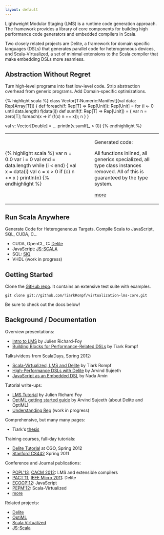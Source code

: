 ```yaml
---
layout: default
---
```



Lightweight Modular Staging (LMS) is a runtime code generation
approach. The framework provides a library of core components for
building high performance code generators and embedded compilers in
Scala.

Two closely related projects are Delite, a framework for domain specific 
languages (DSLs) that generates parallel code for heterogeneous devices,
and Scala-Virtualized, a set of minimal extensions to the Scala compiler 
that make embedding DSLs more seamless.


## Abstraction Without Regret

Turn high-level programs into fast low-level code. Strip abstraction overhead from generic programs. Add Domain-specific optimizations.

{% highlight scala %}
class Vector[T:Numeric:Manifest](val data: Rep[Array[T]]) {
  def foreach(f: Rep[T] => Rep[Unit]): Rep[Unit] =
    for (i <- 0 until data.length) f(data(i))
  def sumIf(f: Rep[T] => Rep[Unit]) = { 
    var n = zero[T]; foreach(x => if (f(x) n += x)); n }
}

val v: Vector[Double] = ...
println(v.sumIf(_ > 0))
{% endhighlight %}

<!-- TODO: use grid-based css style file -->
<table style="border: 0px;"><tr><td markdown="1" style="border: 0px; padding-left: 0px">
{% highlight scala %}
var n = 0.0
var i = 0
val end = data.length
while (i < end) {
  val x = data(i)
  val c = x > 0
  if (c) n += x
}
println(n)
{% endhighlight %}
</td><td markdown="1" style="border:0px;padding-left:50px;">

Generated code:

All functions inlined, all generics specialized, all type class instances removed.
All of this is guaranteed by the type system.

[more](publications.html)

</td></tr></table>


## Run Scala Anywhere

Generate Code for Heterogenenous Targets. Compile Scala to JavaScript, SQL, CUDA, C...

* CUDA, OpenCL, C: [Delite](http://stanford-ppl.github.com/Delite/)
* JavaScript: [JS-SCALA](https://github.com/js-scala/js-scala)
* SQL: [SIQ](http://code.google.com/p/scala-integrated-query/)
* VHDL (work in progress)


## Getting Started

Clone the [GitHub repo](http://github.com/TiarkRompf/virtualization-lms-core). It contains an extensive test suite with examples.

    git clone git://github.com/TiarkRompf/virtualization-lms-core.git

Be sure to check out the docs below!

## Background / Documentation

Overview presentations:

* [Intro to LMS](https://docs.google.com/presentation/pub?id=1-wMnoDrIBTF1qDbhXtHVxOmCE4oP2SzaDk8o-2Ef3Bo&start=false&loop=false&delayms=3000) by Julien Richard-Foy
* [Building Blocks for Performance-Related DSLs](http://ppl.stanford.edu/papers/dsl11-rompf-slides.pdf) by Tiark Rompf

Talks/videos from ScalaDays, Spring 2012:

* [Scala-Virtualized, LMS and Delite](http://skillsmatter.com/podcast/scala/high-level-high-performance-programming-with-scala-virtualized-lms-and-delite) by Tiark Rompf
* [High-Performance DSLs with Delite](http://skillsmatter.com/podcast/scala/high-performance-dsl-delite) by Arvind Sujeeth
* [JavaScript as an Embedded DSL](http://skillsmatter.com/podcast/agile-testing/javascript-embedded-dsl-scala) by Nada Amin


Tutorial write-ups:

* [LMS Tutorial](https://github.com/julienrf/lms-tutorial/wiki) by Julien Richard Foy
* [OptiML getting started guide](http://stanford-ppl.github.com/Delite/optiml/getting_started.html) by Arvind Sujeeth (about Delite and OptiML)
* [Understanding Rep](tutorial1.html) (work in progress)

Comprehensive, but many many pages: 

* Tiark's [thesis](http://lampwww.epfl.ch/~rompf/thesis_120716.pdf)

Training courses, full-day tutorials:

* [Delite Tutorial](http://cgo2012.hyperdsls.org) at CGO, Spring 2012
* [Stanford CS442](http://www.stanford.edu/class/cs442/) Spring 2011


Conference and Journal publications:

* [POPL'13](http://ppl.stanford.edu/papers/popl13_rompf.pdf), 
  [CACM 2012](): LMS and extensible compilers
* [PACT'11](), [IEEE Micro 2011](): Delite
* [ECOOP'12](): JavaScript
* [PEPM'12](): Scala-Virtualized
* [more](publications.html)


Related projects:
* [Delite](http://stanford-ppl.github.com/Delite/)
* [OptiML](http://stanford-ppl.github.com/Delite/optiml/index.html)
* [Scala Virtualized](https://github.com/tiarkrompf/scala-virtualized/wiki)
* [JS-Scala](https://github.com/js-scala/js-scala)

<!-- http://www.infoq.com/interviews/amin-scala -->
